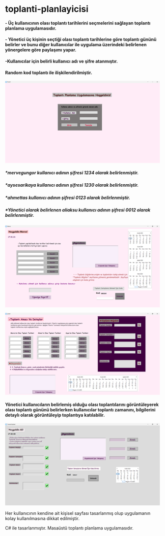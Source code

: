 # toplanti-planlayicisi
#### - Üç kullanıcının olası toplantı tarihlerini seçmelerini sağlayan toplantı planlama uygulamasıdır.
#### - Yönetici üç kişinin seçtiği olası toplantı tarihlerine göre toplantı gününü belirler ve bunu diğer kullanıcılar ile uygulama üzerindeki belirlenen yönergelere göre paylaşımı yapar.
#### -Kullanıcılar için belirli kullanıcı adı ve şifre atanmıştır.
#### Random kod toplantı ile ilişkilendirilmiştir.

![giris resmi](https://github.com/isknergis/toplanti-planlayicisi/blob/main/giris-ekrani.png)


##### *mervegungor kullanıcı adının şifresi 1234 olarak belirlenmiştir.
##### *aysesarikaya kullanıcı adının şifresi 1230 olarak belirlenmiştir.
##### *ahmettas kullanıcı adının şifresi 0123 olarak belirlenmiştir.
##### *Yönetici olarak belirlenen aliaksu kullanıcı adının şifresi 0012 olarak belirlenmiştir.
![kullanici merve](https://github.com/isknergis/toplanti-planlayicisi/blob/main/kullanici%20merve%20ekrani.png)

![kullanici bilgi resmi](https://github.com/isknergis/toplanti-planlayicisi/blob/main/toplanti%20bilgi%20ekrani.png)
#### Yönetici kullanıcıların belirlemiş olduğu olası toplantılarını görüntüleyerek olası toplantı gününü belirlerken kullanıcılar toplantı zamanını, bilgilerini detaylı olarak görüntüleyip toplantıya katılabilir.

![yonetici sayfasi resmi](https://github.com/isknergis/toplanti-planlayicisi/blob/main/yonetici%20sayfasi.png)

Her kullanıcının kendine ait kişisel sayfası tasarlanmış olup uygulamanın kolay kullanılmasına dikkat edilmiştir.



C# ile tasarlanmıştır. Masaüstü toplantı planlama uygulamasıdır.
